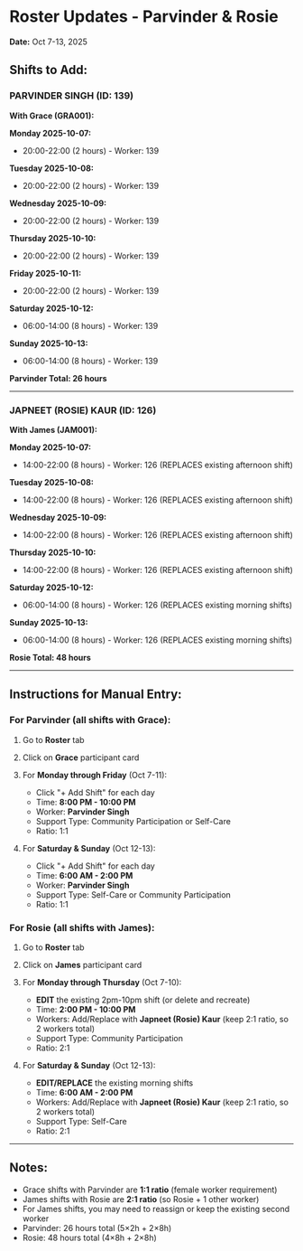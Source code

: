 # Roster Updates - Parvinder & Rosie
**Date:** Oct 7-13, 2025

## Shifts to Add:

### PARVINDER SINGH (ID: 139)

**With Grace (GRA001):**

**Monday 2025-10-07:**
- 20:00-22:00 (2 hours) - Worker: 139

**Tuesday 2025-10-08:**
- 20:00-22:00 (2 hours) - Worker: 139

**Wednesday 2025-10-09:**
- 20:00-22:00 (2 hours) - Worker: 139

**Thursday 2025-10-10:**
- 20:00-22:00 (2 hours) - Worker: 139

**Friday 2025-10-11:**
- 20:00-22:00 (2 hours) - Worker: 139

**Saturday 2025-10-12:**
- 06:00-14:00 (8 hours) - Worker: 139

**Sunday 2025-10-13:**
- 06:00-14:00 (8 hours) - Worker: 139

**Parvinder Total: 26 hours**

---

### JAPNEET (ROSIE) KAUR (ID: 126)

**With James (JAM001):**

**Monday 2025-10-07:**
- 14:00-22:00 (8 hours) - Worker: 126 (REPLACES existing afternoon shift)

**Tuesday 2025-10-08:**
- 14:00-22:00 (8 hours) - Worker: 126 (REPLACES existing afternoon shift)

**Wednesday 2025-10-09:**
- 14:00-22:00 (8 hours) - Worker: 126 (REPLACES existing afternoon shift)

**Thursday 2025-10-10:**
- 14:00-22:00 (8 hours) - Worker: 126 (REPLACES existing afternoon shift)

**Saturday 2025-10-12:**
- 06:00-14:00 (8 hours) - Worker: 126 (REPLACES existing morning shifts)

**Sunday 2025-10-13:**
- 06:00-14:00 (8 hours) - Worker: 126 (REPLACES existing morning shifts)

**Rosie Total: 48 hours**

---

## Instructions for Manual Entry:

### For Parvinder (all shifts with Grace):
1. Go to **Roster** tab
2. Click on **Grace** participant card
3. For **Monday through Friday** (Oct 7-11):
   - Click "+ Add Shift" for each day
   - Time: **8:00 PM - 10:00 PM**
   - Worker: **Parvinder Singh**
   - Support Type: Community Participation or Self-Care
   - Ratio: 1:1

4. For **Saturday & Sunday** (Oct 12-13):
   - Click "+ Add Shift" for each day
   - Time: **6:00 AM - 2:00 PM**
   - Worker: **Parvinder Singh**
   - Support Type: Self-Care or Community Participation
   - Ratio: 1:1

### For Rosie (all shifts with James):
1. Go to **Roster** tab
2. Click on **James** participant card
3. For **Monday through Thursday** (Oct 7-10):
   - **EDIT** the existing 2pm-10pm shift (or delete and recreate)
   - Time: **2:00 PM - 10:00 PM**
   - Workers: Add/Replace with **Japneet (Rosie) Kaur** (keep 2:1 ratio, so 2 workers total)
   - Support Type: Community Participation
   - Ratio: 2:1

4. For **Saturday & Sunday** (Oct 12-13):
   - **EDIT/REPLACE** the existing morning shifts
   - Time: **6:00 AM - 2:00 PM**
   - Workers: Add/Replace with **Japneet (Rosie) Kaur** (keep 2:1 ratio, so 2 workers total)
   - Support Type: Self-Care
   - Ratio: 2:1

---

## Notes:
- Grace shifts with Parvinder are **1:1 ratio** (female worker requirement)
- James shifts with Rosie are **2:1 ratio** (so Rosie + 1 other worker)
- For James shifts, you may need to reassign or keep the existing second worker
- Parvinder: 26 hours total (5×2h + 2×8h)
- Rosie: 48 hours total (4×8h + 2×8h)

